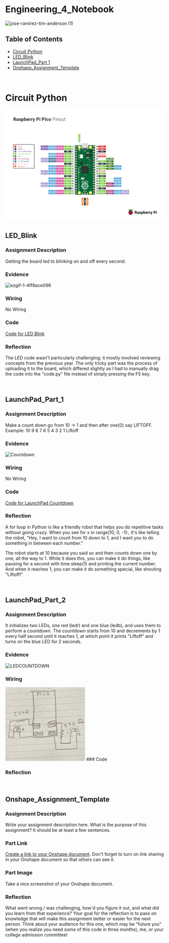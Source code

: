 # Engineering_4_Notebook

![jose-ramirez-tim-anderson (1)](https://github.com/MasonD552/Engineering_4_Notebook/blob/main/images/jose-ramirez-tim-anderson.gif)
&nbsp;

## Table of Contents
* [Circuit Python](Circuit_Python)
* [LED_Blink](#LED_Blink)
* [LaunchPad_Part 1](#LaunchPad_Part_1)
* [Onshape_Assignment_Template](#onshape_assignment_template)

&nbsp;
# Circuit Python
![PinMap](https://github.com/MasonD552/Engineering_4_Notebook/blob/main/images/Screenshot%202023-09-12%20201819.png)

## LED_Blink

### Assignment Description

Getting the board led to blinking on and off every second.

### Evidence 

![ezgif-1-4ff8ace096](https://github.com/MasonD552/Engineering_4_Notebook/assets/91158978/dd274ec4-a577-4c9a-b4ca-1d311f63547d)


### Wiring

No Wiring

### Code

[Code for LED Blink](https://github.com/MasonD552/Engineering_4_Notebook/blob/main/raspberry-pi/LED_Blink.py)
### Reflection

The LED code wasn't particularly challenging; it mostly involved reviewing concepts from the previous year. The only tricky part was the process of uploading it to the board, which differed slightly as I had to manually drag the code into the "code.py" file instead of simply pressing the F5 key.

&nbsp;


## LaunchPad_Part_1

### Assignment Description

Make a count down go from 10 -> 1 and then after one(0) say LIFTOFF. Example: 10 9 8 7 6 5 4 3 2 1 Liftoff

### Evidence 
![Countdown](https://github.com/MasonD552/Engineering_4_Notebook/blob/main/images/ezgif.com-video-to-gif.gif)

### Wiring

No Wiring

### Code

[Code for LaunchPad Countdown](https://github.com/MasonD552/Engineering_4_Notebook/blob/0d7bec4f410bc323a3a9192ba7742061eb506b4a/raspberry-pi/LaunchPadPt1_Countdown.py)
### Reflection

A for loop in Python is like a friendly robot that helps you do repetitive tasks without going crazy. When you see for x in range(10, 0, -1):, it's like telling the robot, "Hey, I want to count from 10 down to 1, and I want you to do something in between each number."

The robot starts at 10 because you said so and then counts down one by one, all the way to 1. While it does this, you can make it do things, like pausing for a second with time.sleep(1) and printing the current number. And when it reaches 1, you can make it do something special, like shouting "Liftoff!"

&nbsp;
## LaunchPad_Part_2

### Assignment Description
It initializes two LEDs, one red (ledr) and one blue (ledb), and uses them to perform a countdown. The countdown starts from 10 and decrements by 1 every half second until it reaches 1, at which point it prints "Liftoff" and turns on the blue LED for 2 seconds.

### Evidence 

![LEDCOUNTDOWN](https://github.com/MasonD552/Engineering_4_Notebook/blob/main/images/ezgif.com-video-to-gif%20(1).gif)
### Wiring
<img src="https://github.com/MasonD552/Engineering_4_Notebook/blob/main/images/image_67140865.JPG"  width="50%" height="20%">
### Code


### Reflection



&nbsp;
## Onshape_Assignment_Template

### Assignment Description

Write your assignment description here. What is the purpose of this assignment? It should be at least a few sentences.

### Part Link 

[Create a link to your Onshape document](https://cvilleschools.onshape.com/documents/003e413cee57f7ccccaa15c2/w/ea71050bb283bf3bf088c96c/e/c85ae532263d3b551e1795d0?renderMode=0&uiState=62d9b9d7883c4f335ec42021). Don't forget to turn on link sharing in your Onshape document so that others can see it. 

### Part Image

Take a nice screenshot of your Onshape document. 

### Reflection

What went wrong / was challenging, how'd you figure it out, and what did you learn from that experience? Your goal for the reflection is to pass on knowledge that will make this assignment better or easier for the next person. Think about your audience for this one, which may be "future you" (when you realize you need some of this code in three months), me, or your college admission committee!

&nbsp;


